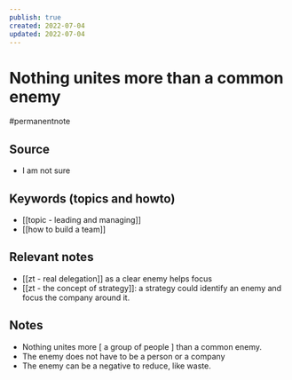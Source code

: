 ```yaml
---
publish: true
created: 2022-07-04
updated: 2022-07-04
---
```


# Nothing unites more than a common enemy

#permanentnote

## Source
- I am not sure

## Keywords (topics and howto)
- [[topic - leading and managing]]
- [[how to build a team]]

## Relevant notes
- [[zt - real delegation]] as a clear enemy helps focus
- [[zt - the concept of strategy]]: a strategy could identify an enemy and focus the company around it.

## Notes
- Nothing unites more [ a group of people ] than a common enemy.
- The enemy does not have to be a person or a company
- The enemy can be a negative to reduce, like waste. 